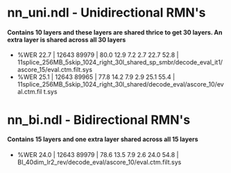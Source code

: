 # nn_uni.ndl   -    Unidirectional RMN's
#### Contains 10 layers and these layers are shared thrice to get 30 layers. An extra layer is shared across all 30 layers
* %WER 22.7 | 12643 89979 | 80.0 12.9 7.2 2.7 22.7 52.8 | 11splice_256MB_5skip_1024_right_30l_shared_sp_smbr/decode_eval_it1/ascore_15/eval.ctm.filt.sys
* %WER 25.1 | 12643 89965 | 77.8 14.2 7.9 2.9 25.1 55.4 | 11splice_256MB_5skip_1024_right_30l_shared/decode_eval/ascore_10/eval.ctm.fil    t.sys

# nn_bi.ndl   -    Bidirectional RMN's
#### Contains 15 layers and one extra layer shared across all 15 layers
* %WER 24.0 | 12643 89979 | 78.6 13.5 7.9 2.6 24.0 54.8 | BI_40dim_lr2_rev/decode_eval/ascore_10/eval.ctm.filt.sys
